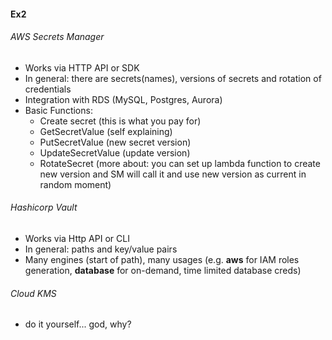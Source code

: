 #### Ex2
###### AWS Secrets Manager

* Works via HTTP API or SDK
* In general: there are secrets(names), versions of secrets and rotation of credentials
* Integration with RDS (MySQL, Postgres, Aurora)
* Basic Functions:  
  * Create secret (this is what you pay for)
  * GetSecretValue (self explaining)
  * PutSecretValue (new secret version)
  * UpdateSecretValue (update version)
  * RotateSecret (more about: you can set up lambda function to create new version and SM will call it and use new version as current in random moment)

###### Hashicorp Vault

* Works via Http API or CLI
* In general: paths and key/value pairs
* Many engines (start of path), many usages (e.g. **aws** for IAM roles generation, **database** for on-demand, time limited database creds)

###### Cloud KMS

* do it yourself... god, why?